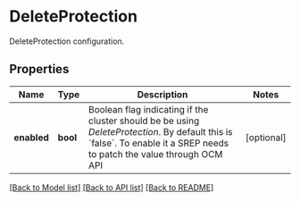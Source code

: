 # DeleteProtection

DeleteProtection configuration.
## Properties
Name | Type | Description | Notes
------------ | ------------- | ------------- | -------------
**enabled** | **bool** | Boolean flag indicating if the cluster should be be using _DeleteProtection_.  By default this is &#x60;false&#x60;.  To enable it a SREP needs to patch the value through OCM API | [optional] 

[[Back to Model list]](../README.md#documentation-for-models) [[Back to API list]](../README.md#documentation-for-api-endpoints) [[Back to README]](../README.md)


